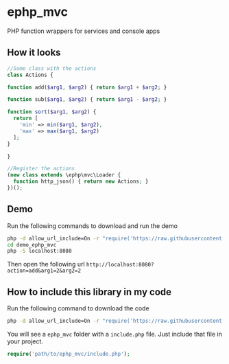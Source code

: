 # ephp_mvc
PHP function wrappers for services and console apps

## How it looks

```php
//Some class with the actions
class Actions {

function add($arg1, $arg2) { return $arg1 + $arg2; }

function sub($arg1, $arg2) { return $arg1 - $arg2; }

function sort($arg1, $arg2) {
  return [
    'min' => min($arg1, $arg2),
    'max' => max($arg1, $arg2)
  ];
}

}

//Register the actions
(new class extends \ephp\mvc\Loader {
  function http_json() { return new Actions; }
})();
```

## Demo
Run the following commands to download and run the demo

```sh
php -d allow_url_include=On -r "require('https://raw.githubusercontent.com/edwrodrig/ephp_mvc/master/scripts/demo.php');"
cd demo_ephp_mvc
php -S localhost:8080
```

Then open the following url `http://localhost:8080?action=add&arg1=2&arg2=2`

## How to include this library in my code
Run the following command to download the code
```sh
php -d allow_url_include=On -r "require('https://raw.githubusercontent.com/edwrodrig/ephp_mvc/master/scripts/lib.php');"
```
You will see a `ephp_mvc` folder with a `include.php` file. Just include that file in your project.
```php
require('path/to/ephp_mvc/include.php');
